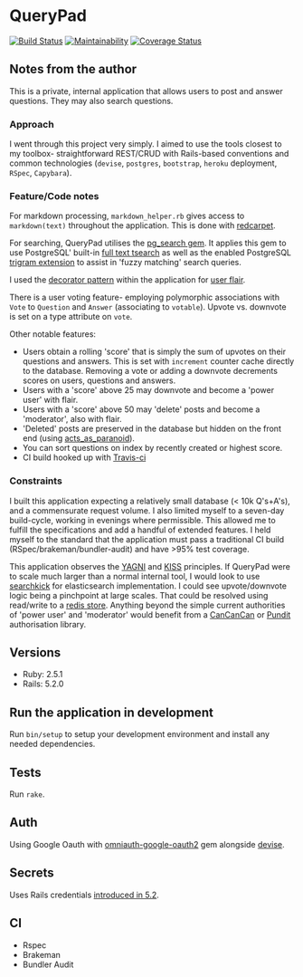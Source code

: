 # QueryPad

[![Build Status](https://travis-ci.com/Schwad/query_pad.svg?token=hzSwAUFrpt6kNMnH6gAx&branch=master)](https://travis-ci.com/Schwad/query_pad)
[![Maintainability](https://api.codeclimate.com/v1/badges/d4197eda5b2dc402411d/maintainability)](https://codeclimate.com/github/Schwad/query_pad/maintainability)
[![Coverage Status](https://coveralls.io/repos/github/Schwad/query_pad/badge.svg)](https://coveralls.io/github/Schwad/query_pad)

## Notes from the author

This is a private, internal application that allows users to post and answer questions. They may also search questions.

### Approach

I went through this project very simply. I aimed to use the tools closest to my toolbox- straightforward REST/CRUD with Rails-based conventions and common technologies (`devise`, `postgres`, `bootstrap`, `heroku` deployment, `RSpec`, `Capybara`).

### Feature/Code notes

For markdown processing, `markdown_helper.rb` gives access to `markdown(text)` throughout the application. This is done with [redcarpet](https://github.com/vmg/redcarpet).

For searching, QueryPad utilises the [pg_search gem](https://github.com/Casecommons/pg_search). It applies this gem to use PostgreSQL' built-in [full text tsearch](https://www.postgresql.org/docs/current/static/textsearch-intro.html) as well as the enabled PostgreSQL [trigram extension](https://www.postgresql.org/docs/current/static/pgtrgm.html) to assist in 'fuzzy matching' search queries.

I used the [decorator pattern](https://github.com/drapergem/draper) within the application for [user flair](app/decorators/user_decorator.rb).

There is a user voting feature- employing polymorphic associations with `Vote` to `Question` and `Answer` (associating to `votable`). Upvote vs. downvote is set on a type attribute on `vote`.

Other notable features:

- Users obtain a rolling 'score' that is simply the sum of upvotes on their questions and answers. This is set with `increment` counter cache directly to the database. Removing a vote or adding a downvote decrements scores on users, questions and answers.
- Users with a 'score' above 25 may downvote and become a 'power user' with flair.
- Users with a 'score' above 50 may 'delete' posts and become a 'moderator', also with flair.
- 'Deleted' posts are preserved in the database but hidden on the front end (using [acts_as_paranoid](https://github.com/rubysherpas/paranoia)).
- You can sort questions on index by recently created or highest score.
- CI build hooked up with [Travis-ci](https://travis-ci.com/Schwad/query_pad)

### Constraints

I built this application expecting a relatively small database (< 10k Q's+A's), and a commensurate request volume. I also limited myself to a seven-day build-cycle, working in evenings where permissible. This allowed me to fulfill the specifications and add a handful of extended features. I held myself to the standard that the application must pass a traditional CI build (RSpec/brakeman/bundler-audit) and have >95% test coverage.

This application observes the [YAGNI](https://ronjeffries.com/xprog/articles/practices/pracnotneed/) and [KISS](http://people.apache.org/~fhanik/kiss.html) principles. If QueryPad were to scale much larger than a normal internal tool, I would look to use [searchkick](https://github.com/ankane/searchkick) for elasticsearch implementation. I could see upvote/downvote logic being a pinchpoint at large scales. That could be resolved using read/write to a [redis store](https://github.com/redis/redis-rb). Anything beyond the simple current authorities of 'power user' and 'moderator' would benefit from a [CanCanCan](https://github.com/CanCanCommunity/cancancan) or [Pundit](https://github.com/varvet/pundit) authorisation library.

## Versions

- Ruby: 2.5.1
- Rails: 5.2.0

## Run the application in development

Run `bin/setup` to setup your development environment and install any needed dependencies.

## Tests

Run `rake`.

## Auth

Using Google Oauth with [omniauth-google-oauth2](https://github.com/zquestz/omniauth-google-oauth2) gem alongside [devise](https://github.com/plataformatec/devise).

## Secrets

Uses Rails credentials [introduced in 5.2](https://github.com/rails/rails/pull/30067).

## CI

- Rspec
- Brakeman
- Bundler Audit
